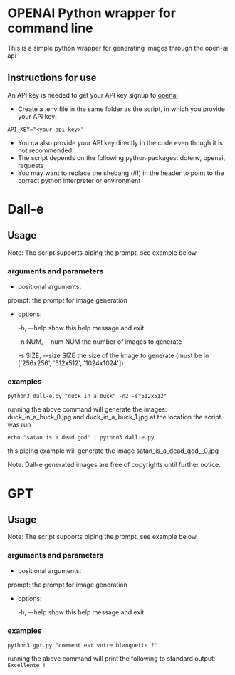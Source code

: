# OPENAI Python wrapper for command line

This is a simple python wrapper for generating images through the open-ai api

## Instructions for use

An API key is needed to get your API key signup to [openai](https://openai.com/api/)
- Create a .env file in the same folder as the script, in which you provide your API key:
```
API_KEY="<your-api-key>"
```
- You ca also provide your API key directly in the code even though it is not recommended
- The script depends on the following python packages: dotenv, openai, requests
- You may want to replace the shebang (#!) in the header to point to the correct python interpreter or environment


# Dall-e

## Usage

Note: The script supports piping the prompt, see example below

### arguments and parameters
- positional arguments:
  
prompt:                the prompt for image generation

- options:

  -h, --help            show this help message and exit

  -n NUM, --num NUM     the number of images to generate

  -s SIZE, --size SIZE  the size of the image to generate (must be in ['256x256', '512x512', '1024x1024'])

### examples
```commandline
python3 dall-e.py "duck in a buck" -n2 -s"512x512"
```
running the above command will generate the images: duck_in_a_buck_0.jpg and duck_in_a_buck_1.jpg at the location the script was run

```commandline
echo "satan is a dead god" | python3 dall-e.py
```
this piping example will generate the image satan_is_a_dead_god__0.jpg




Note: Dall-e generated images are free of copyrights until further notice.

# GPT

## Usage

Note: The script supports piping the prompt, see example below

### arguments and parameters
- positional arguments:

prompt:                the prompt for image generation

- options:

  -h, --help            show this help message and exit

### examples

```commandline
python3 gpt.py "comment est votre blanquette ?"
```
running the above command will print the following to standard output: `Excellente !`
